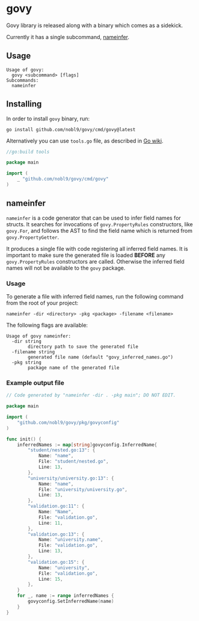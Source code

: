 # govy

Govy library is released along with a binary which comes as a sidekick.

Currently it has a single subcommand, [nameinfer](#nameinfer).

## Usage

```text
Usage of govy:
  govy <subcommand> [flags]
Subcommands:
  nameinfer
```

## Installing

In order to install `govy` binary, run:

```shell
go install github.com/nobl9/govy/cmd/govy@latest
```

Alternatively you can use `tools.go` file,
as described in [Go wiki](https://go.dev/wiki/Modules#how-can-i-track-tool-dependencies-for-a-module).

```go
//go:build tools

package main

import (
	_ "github.com/nobl9/govy/cmd/govy"
)
```

## nameinfer

`nameinfer` is a code generator that can be used to infer field names
for structs.
It searches for invocations of `govy.PropertyRules` constructors,
like `govy.For`, and follows the AST to find the field name which is returned
from `govy.PropertyGetter`.

It produces a single file with code registering all inferred field names.
It is important to make sure the generated file is loaded **BEFORE** any
`govy.PropertyRules` constructors are called.
Otherwise the inferred field names will not be available to the `govy` package.

### Usage

To generate a file with inferred field names, run the following command
from the root of your project:

```shell
nameinfer -dir <directory> -pkg <package> -filename <filename>
```

The following flags are available:

```text
Usage of govy nameinfer:
  -dir string
        directory path to save the generated file
  -filename string
        generated file name (default "govy_inferred_names.go")
  -pkg string
        package name of the generated file
```

### Example output file

```go
// Code generated by "nameinfer -dir . -pkg main"; DO NOT EDIT.

package main

import (
	"github.com/nobl9/govy/pkg/govyconfig"
)

func init() {
	inferredNames := map[string]govyconfig.InferredName{
		"student/nested.go:13": {
			Name: "name",
			File: "student/nested.go",
			Line: 13,
		},
		"university/university.go:13": {
			Name: "name",
			File: "university/university.go",
			Line: 13,
		},
		"validation.go:11": {
			Name: "Name",
			File: "validation.go",
			Line: 11,
		},
		"validation.go:13": {
			Name: "university.name",
			File: "validation.go",
			Line: 13,
		},
		"validation.go:15": {
			Name: "university",
			File: "validation.go",
			Line: 15,
		},
	}
	for _, name := range inferredNames {
		govyconfig.SetInferredName(name)
	}
}
```
